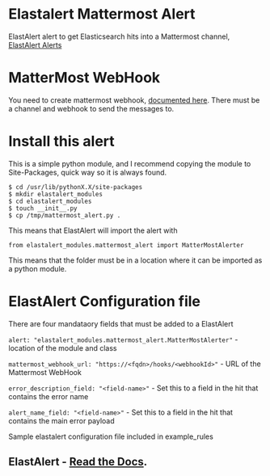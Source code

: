 # Elastalert Mattermost Alert
ElastAlert alert to get Elasticsearch hits into a Mattermost channel, [ElastAlert Alerts](http://elastalert.readthedocs.io/en/latest/ruletypes.html#alerts)

# MatterMost WebHook
You need to create mattermost webhook, [documented here](https://docs.mattermost.com/developer/webhooks-incoming.html).  There must be a channel and webhook to send the messages to.

# Install this alert
This is a simple python module, and I recommend copying the module to Site-Packages, quick way so it is always found.
```
$ cd /usr/lib/pythonX.X/site-packages
$ mkdir elastalert_modules
$ cd elastalert_modules
$ touch __init__.py
$ cp /tmp/mattermost_alert.py .
```
This means that ElastAlert will import the alert with 
```
from elastalert_modules.mattermost_alert import MatterMostAlerter
```
This means that the folder must be in a location where it can be imported as a python module.

# ElastAlert Configuration file

There are four mandataory fields that must be added to a ElastAlert 

``alert: "elastalert_modules.mattermost_alert.MatterMostAlerter"`` - location of the module and class

``mattermost_webhook_url: "https://<fqdn>/hooks/<webhookId>"`` - URL of the Mattermost WebHook

``error_description_field: "<field-name>"`` - Set this to a field in the hit that contains the error name 

``alert_name_field: "<field-name>"`` - Set this to a field in the hit that contains the main error payload 

Sample elastalert configuration file included in example_rules

## ElastAlert - [Read the Docs](http://elastalert.readthedocs.org).


